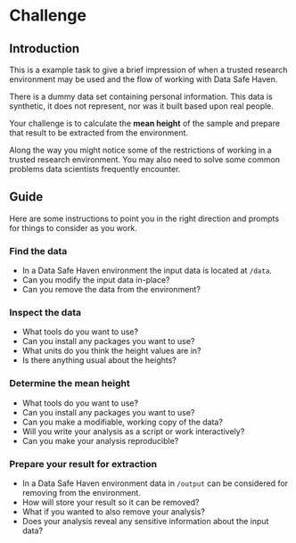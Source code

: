 # Challenge

## Introduction

This is a example task to give a brief impression of when a trusted research environment may be used and the flow of working with Data Safe Haven.

There is a dummy data set containing personal information.
This data is synthetic, it does not represent, nor was it built based upon real people.

Your challenge is to calculate the **mean height** of the sample and prepare that result to be extracted from the environment.

Along the way you might notice some of the restrictions of working in a trusted research environment.
You may also need to solve some common problems data scientists frequently encounter.

## Guide

Here are some instructions to point you in the right direction and prompts for things to consider as you work.

### Find the data

- In a Data Safe Haven environment the input data is located at `/data`.
- Can you modify the input data in-place?
- Can you remove the data from the environment?

### Inspect the data

- What tools do you want to use?
- Can you install any packages you want to use?
- What units do you think the height values are in?
- Is there anything usual about the heights?

### Determine the mean height

- What tools do you want to use?
- Can you install any packages you want to use?
- Can you make a modifiable, working copy of the data?
- Will you write your analysis as a script or work interactively?
- Can you make your analysis reproducible?

### Prepare your result for extraction

- In a Data Safe Haven environment data in `/output` can be considered for removing from the environment.
- How will store your result so it can be removed?
- What if you wanted to also remove your analysis?
- Does your analysis reveal any sensitive information about the input data?
